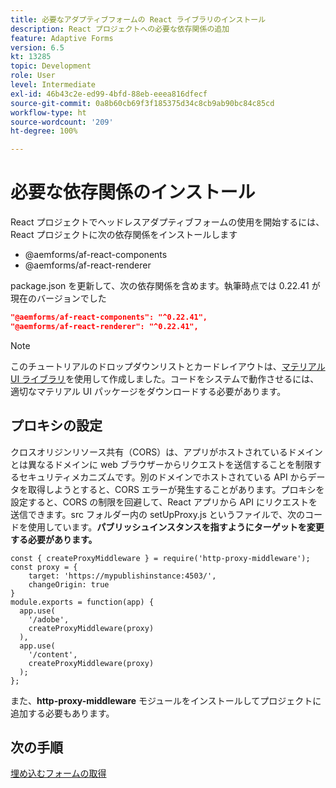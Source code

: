 ```yaml
---
title: 必要なアダプティブフォームの React ライブラリのインストール
description: React プロジェクトへの必要な依存関係の追加
feature: Adaptive Forms
version: 6.5
kt: 13285
topic: Development
role: User
level: Intermediate
exl-id: 46b43c2e-ed99-4bfd-88eb-eeea816dfecf
source-git-commit: 0a8b60cb69f3f185375d34c8cb9ab90bc84c85cd
workflow-type: ht
source-wordcount: '209'
ht-degree: 100%

---
```


# 必要な依存関係のインストール

React プロジェクトでヘッドレスアダプティブフォームの使用を開始するには、React プロジェクトに次の依存関係をインストールします

* @aemforms/af-react-components
* @aemforms/af-react-renderer

package.json を更新して、次の依存関係を含めます。執筆時点では 0.22.41 が現在のバージョンでした

```json
"@aemforms/af-react-components": "^0.22.41",
"@aemforms/af-react-renderer": "^0.22.41",
```

>[!NOTE]
>
>このチュートリアルのドロップダウンリストとカードレイアウトは、[マテリアル UI ライブラリ](https://mui.com/)を使用して作成しました。コードをシステムで動作させるには、適切なマテリアル UI パッケージをダウンロードする必要があります。

## プロキシの設定

クロスオリジンリソース共有（CORS）は、アプリがホストされているドメインとは異なるドメインに web ブラウザーからリクエストを送信することを制限するセキュリティメカニズムです。別のドメインでホストされている API からデータを取得しようとすると、CORS エラーが発生することがあります。プロキシを設定すると、CORS の制限を回避して、React アプリから API にリクエストを送信できます。src フォルダー内の setUpProxy.js というファイルで、次のコードを使用しています。**パブリッシュインスタンスを指すようにターゲットを変更する必要があります。**

```
const { createProxyMiddleware } = require('http-proxy-middleware');
const proxy = {
    target: 'https://mypublishinstance:4503/',
    changeOrigin: true
}
module.exports = function(app) {
  app.use(
    '/adobe',
    createProxyMiddleware(proxy)
  ),
  app.use(
    '/content',
    createProxyMiddleware(proxy)
  );
};
```

また、**http-proxy-middleware** モジュールをインストールしてプロジェクトに追加する必要もあります。

## 次の手順

[埋め込むフォームの取得](./fetch-the-form.md)

